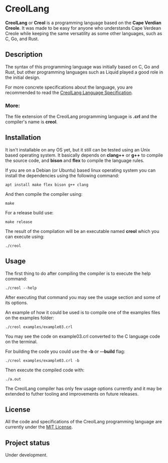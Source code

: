 # CreolLang

**CreolLang** or **Creol** is a programming language based on the **Cape Verdian Creole**. It was made to be easy for anyone who understands Cape Verdean Creole while keeping the same versatility as some other languages, such as C, Go, and Rust.

## Description

The syntax of this programming language was initially based on C, Go and Rust, but other programming languages such as Liquid played a good role in the initial design.

For more concrete specifications about the language, you are recommended to read the [CreolLang Language Specification](./docs/creol-lang-spec.md).

### More:

The file extension of the CreolLang programming language is **.crl** and the compiler's name is **creol**.

## Installation

It isn't installable on any OS yet, but it still can be tested using an Unix based operating system. It basically depends on **clang++** or **g++** to compile the source code, and **bison** and **flex** to compile the language rules.

If you are on a Debian (or Ubuntu) based linux operating system you can install the dependencies using the following command:

```
apt install make flex bison g++ clang
```

And then compile the compiler using:

```
make
```

For a release build use:

```
make release
```

The result of the compilation will be an executable named **creol** which you can execute using:

```
./creol
```

## Usage

The first thing to do after compiling the compiler is to execute the help command:

```
./creol --help
```

After executing that command you may see the usage section and some of its options.

An example of how it could be used is to compile one of the examples files on the examples folder:

```
./creol examples/example03.crl
```

You may see the code on example03.crl converted to the C language code on the terminal.

For building the code you could use the **-b** or **--build** flag:

```
./creol examples/example03.crl -b
```
Then execute the compiled code with:

```
./a.out
```

The CreolLang compiler has only few usage options currently and it may be extended to futher tooling and improvements on future releases.
<!--
## Visuals

TODO...

## Contributing

TODO...

-->

## License

All the code and specifications of the CreolLang programming language are currently under the [MIT License](./LICENSE).

## Project status

Under development.
